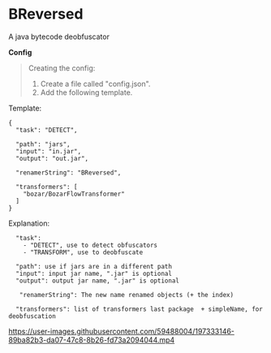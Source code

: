 # BReversed
A java bytecode deobfuscator

**Config**
> Creating the config:
>  
> 1. Create a file called "config.json".
> 2. Add the following template.
> 
Template:
```
{
  "task": "DETECT",

  "path": "jars",
  "input": "in.jar",
  "output": "out.jar",
  
  "renamerString": "BReversed",

  "transformers": [
    "bozar/BozarFlowTransformer"
  ]
}
```
Explanation:
```
  "task":
    - "DETECT", use to detect obfuscators
    - "TRANSFORM", use to deobfuscate
    
  "path": use if jars are in a different path
  "input": input jar name, ".jar" is optional
  "output": output jar name, ".jar" is optional
  
   "renamerString": The new name renamed objects (+ the index)
  
  "transformers": list of transformers last package  + simpleName, for deobfuscation
```

https://user-images.githubusercontent.com/59488004/197333146-89ba82b3-da07-47c8-8b26-fd73a2094044.mp4
